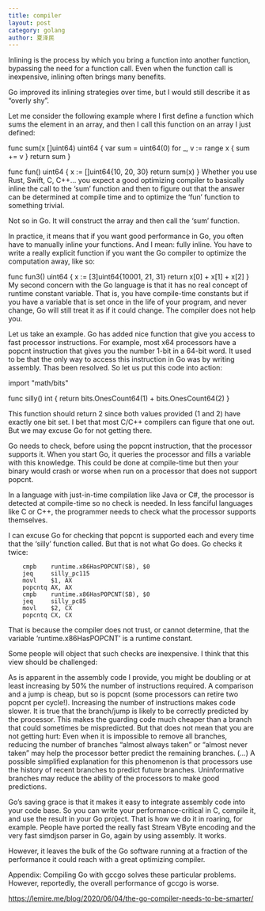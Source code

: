 ```yaml
---
title: compiler
layout: post
category: golang
author: 夏泽民
---
```

Inlining is the process by which you bring  a function into another function, bypassing the need for a function call. Even when the function call is inexpensive, inlining often brings many benefits.

Go improved its inlining strategies over time, but I would still describe it as “overly shy”.
<!-- more -->
Let me consider the following example where I first define a function which sums the element in an array, and then I call this function on an array I just defined:

func sum(x  []uint64) uint64 {
    var sum = uint64(0)
    for _, v := range x {
        sum += v
    }
    return  sum
}


func fun() uint64 {
    x := []uint64{10, 20, 30}
    return sum(x)
}
Whether you use Rust, Swift, C, C++… you expect a good optimizing compiler to basically inline the call to the ‘sum’ function and then to figure out that the answer can be determined at compile time and to optimize the ‘fun’ function to something trivial.

Not so in Go. It will construct the array and then call the ‘sum’ function.

In practice, it means that if you want good performance in Go, you often have to manually inline your functions. And I mean: fully inline. You have to write a really explicit function if you want the Go compiler to optimize the computation away, like so:

func fun3() uint64 { 
    x := [3]uint64{10001, 21, 31}
    return x[0] + x[1] + x[2] 
}
My second concern with the Go language is that it has no real concept of runtime constant variable. That is, you have compile-time constants but if you have a variable that is set once in the life of your program, and never change, Go will still treat it as if it could change. The compiler does not help you.

Let us take an example. Go has added nice function that give you access to fast processor instructions. For example, most x64 processors have a popcnt instruction that gives you the number 1-bit in a 64-bit word. It used to be that the only way to access this instruction in Go was by writing assembly. Thas been resolved. So let us put this code into action:

import "math/bits"

func silly() int {
    return  bits.OnesCount64(1) + bits.OnesCount64(2)
}
    
This function should return 2 since both values provided (1 and 2) have exactly one bit set. I bet that most C/C++ compilers can figure that one out. But we may excuse Go for not getting there.

Go needs to check, before using the popcnt instruction, that the processor supports it. When you start Go, it queries the processor and fills a variable with this knowledge. This could be done at compile-time but then your binary would crash or worse when run on a processor that does not support popcnt.

In a language with just-in-time compilation like Java or C#, the processor is detected at compile-time so no check is needed. In less fanciful languages like C or C++, the programmer needs to check what the processor supports themselves.

I can excuse Go for checking that popcnt is supported each and every time that the ‘silly’ function called. But that is not what Go does. Go checks it twice:

        cmpb    runtime.x86HasPOPCNT(SB), $0
        jeq     silly_pc115
        movl    $1, AX
        popcntq AX, AX
        cmpb    runtime.x86HasPOPCNT(SB), $0
        jeq     silly_pc85
        movl    $2, CX
        popcntq CX, CX
That is because the compiler does not trust, or cannot determine, that the variable ‘runtime.x86HasPOPCNT’ is a runtime constant.

Some people will object that such checks are inexpensive. I think that this view should be challenged:

As is apparent in the assembly code I provide, you might be doubling or at least increasing by 50% the number of instructions required. A comparison and a jump is cheap, but so is popcnt (some processors can retire two popcnt per cycle!). Increasing the number of instructions makes code slower.
It is true that the branch/jump is likely to be correctly predicted by the processor. This makes the guarding code much cheaper than a branch that could sometimes be mispredicted. But that does not mean that you are not getting hurt:
Even when it is impossible to remove all branches, reducing the number of branches “almost always taken” or “almost never taken” may help the processor better predict the remaining branches.  (…) A possible simplified explanation for this phenomenon is that processors use the history of recent branches to predict future branches. Uninformative branches may reduce the ability of the processors to make good predictions.

Go’s saving grace is that it makes it easy to integrate assembly code into your code base. So you can write your performance-critical in C, compile it, and use the result in your Go project. That is how we do it in roaring, for example. People have ported the really fast Stream VByte encoding and the very fast simdjson parser in Go, again by using assembly. It works.

However, it leaves the bulk of the Go software running at a fraction of the performance it could reach with a great optimizing compiler.

Appendix: Compiling Go with gccgo solves these particular problems. However, reportedly, the overall performance of gccgo is worse.

https://lemire.me/blog/2020/06/04/the-go-compiler-needs-to-be-smarter/